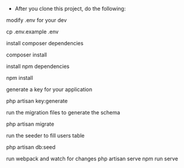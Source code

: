 
* After you clone this project, do the following:

modify .env for your dev

cp .env.example .env


install composer dependencies

composer install


install npm dependencies

npm install


generate a key for your application

php artisan key:generate


run the migration files to generate the schema

php artisan migrate


run the seeder to fill users table

php artisan db:seed


run webpack and watch for changes
php artisan serve
npm run serve
